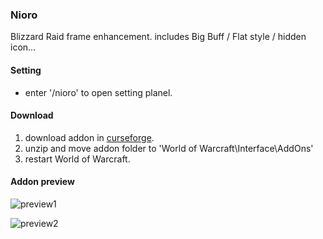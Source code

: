 ### Nioro
Blizzard Raid frame enhancement. includes Big Buff / Flat style / hidden icon...


#### Setting
- enter '/nioro' to open setting planel.



#### Download
1. download addon in [curseforge](https://wow.curseforge.com/projects/nioro/files).
2. unzip and move addon folder to 'World of Warcraft\Interface\AddOns'
3. restart World of Warcraft.

#### Addon preview

![preview1](http://static.wittsay.cc/wow/nioro/7_1.png)


![preview2](http://static.wittsay.cc/wow/nioro/7_2.png)


